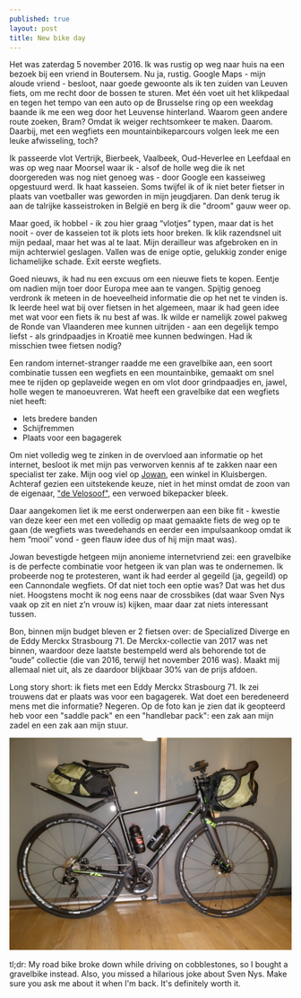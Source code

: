 ```yaml
---
published: true
layout: post
title: New bike day
---
```


Het was zaterdag 5 november 2016. Ik was rustig op weg naar huis na een bezoek bij een vriend in Boutersem. Nu ja, rustig. Google Maps - mijn aloude vriend - besloot, naar goede gewoonte als ik ten zuiden van Leuven fiets, om me recht door de bossen te sturen. Met één voet uit het klikpedaal en tegen het tempo van een auto op de Brusselse ring op een weekdag baande ik me een weg door het Leuvense hinterland. Waarom geen andere route zoeken, Bram? Omdat ik weiger rechtsomkeer te maken. Daarom. Daarbij, met een wegfiets een mountainbikeparcours volgen leek me een leuke afwisseling, toch?

Ik passeerde vlot Vertrijk, Bierbeek, Vaalbeek, Oud-Heverlee en Leefdaal en was op weg naar Moorsel waar ik - alsof de holle weg die ik net doorgereden was nog niet genoeg was - door Google een kasseiweg opgestuurd werd. Ik haat kasseien. Soms twijfel ik of ik niet beter fietser in plaats van voetballer was geworden in mijn jeugdjaren. Dan denk terug ik aan de talrijke kasseistroken in België en berg ik die "droom" gauw weer op.

Maar goed, ik hobbel - ik zou hier graag “vlotjes” typen, maar dat is het nooit - over de kasseien tot ik plots iets hoor breken. Ik klik razendsnel uit mijn pedaal, maar het was al te laat. Mijn derailleur was afgebroken en in mijn achterwiel geslagen. Vallen was de enige optie, gelukkig zonder enige lichamelijke schade. Exit eerste wegfiets.

Goed nieuws, ik had nu een excuus om een nieuwe fiets te kopen. Eentje om nadien mijn toer door Europa mee aan te vangen. Spijtig genoeg verdronk ik meteen in de hoeveelheid informatie die op het net te vinden is. Ik leerde heel wat bij over fietsen in het algemeen, maar ik had geen idee met wat voor een fiets ik nu best af was. Ik wilde er namelijk zowel pakweg de Ronde van Vlaanderen mee kunnen uitrijden - aan een degelijk tempo liefst - als grindpaadjes in Kroatië mee kunnen bedwingen. Had ik misschien twee fietsen nodig? 

Een random internet-stranger raadde me een gravelbike aan, een soort combinatie tussen een wegfiets en een mountainbike, gemaakt om snel mee te rijden op geplaveide wegen en om vlot door grindpaadjes en, jawel, holle wegen te manoeuvreren. Wat heeft een gravelbike dat een wegfiets niet heeft:

- Iets bredere banden
- Schijfremmen
- Plaats voor een bagagerek

Om niet volledig weg te zinken in de overvloed aan informatie op het internet, besloot ik met mijn pas verworven kennis af te zakken naar een specialist ter zake. Mijn oog viel op [Jowan](http://www.jowan.be/ "Jowan - supporting cyclists since 1979"), een winkel in Kluisbergen. Achteraf gezien een uitstekende keuze, niet in het minst omdat de zoon van de eigenaar, ["de Velosoof"](https://joeriwannijn.wordpress.com/ "Joeri Wannijn - Life is a cycle."), een verwoed bikepacker bleek.

Daar aangekomen liet ik me eerst onderwerpen aan een bike fit - kwestie van deze keer een met een volledig op maat gemaakte fiets de weg op te gaan (de wegfiets was tweedehands en eerder een impulsaankoop omdat ik hem “mooi” vond - geen flauw idee dus of hij mijn maat was).

Jowan bevestigde hetgeen mijn anonieme internetvriend zei: een gravelbike is de perfecte combinatie voor hetgeen ik van plan was te ondernemen. Ik probeerde nog te protesteren, want ik had eerder al gegeild (ja, gegeild) op een Cannondale wegfiets. Of dat niet toch een optie was? Dat was het dus niet. Hoogstens mocht ik nog eens naar de crossbikes (dat waar Sven Nys vaak op zit en niet z’n vrouw is) kijken, maar daar zat niets interessant tussen.

Bon, binnen mijn budget bleven er 2 fietsen over: de Specialized Diverge en de Eddy Merckx Strasbourg 71. De Merckx-collectie van 2017 was net binnen, waardoor deze laatste bestempeld werd als behorende tot de “oude” collectie (die van 2016, terwijl het november 2016 was). Maakt mij allemaal niet uit, als ze daardoor blijkbaar 30% van de prijs afdoen. 

Long story short: ik fiets met een Eddy Merckx Strasbourg 71. Ik zei trouwens dat er plaats was voor een bagagerek. Wat doet een beredeneerd mens met die informatie? Negeren. Op de foto kan je zien dat ik geopteerd heb voor een "saddle pack" en een "handlebar pack": een zak aan mijn zadel en een zak aan mijn stuur.

<img src="/emstrasbourg.jpg" class="fit image">

tl;dr: My road bike broke down while driving on cobblestones, so I bought a gravelbike instead. Also, you missed a hilarious joke about Sven Nys. Make sure you ask me about it when I'm back. It's definitely worth it.
